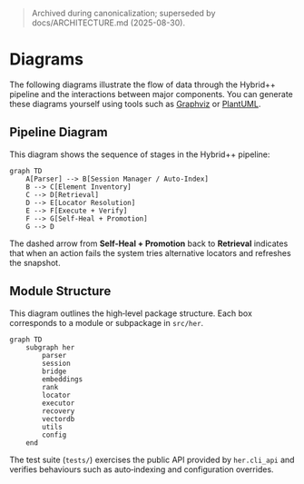 > Archived during canonicalization; superseded by docs/ARCHITECTURE.md (2025-08-30).
# Diagrams

The following diagrams illustrate the flow of data through the Hybrid++ pipeline and the interactions between major components.  You can generate these diagrams yourself using tools such as [Graphviz](https://graphviz.org) or [PlantUML](https://plantuml.com).

## Pipeline Diagram

This diagram shows the sequence of stages in the Hybrid++ pipeline:

```mermaid
graph TD
    A[Parser] --> B[Session Manager / Auto‑Index]
    B --> C[Element Inventory]
    C --> D[Retrieval]
    D --> E[Locator Resolution]
    E --> F[Execute + Verify]
    F --> G[Self‑Heal + Promotion]
    G --> D
```

The dashed arrow from **Self‑Heal + Promotion** back to **Retrieval** indicates that when an action fails the system tries alternative locators and refreshes the snapshot.

## Module Structure

This diagram outlines the high‑level package structure.  Each box corresponds to a module or subpackage in ``src/her``.

```mermaid
graph TD
    subgraph her
        parser
        session
        bridge
        embeddings
        rank
        locator
        executor
        recovery
        vectordb
        utils
        config
    end
```

The test suite (`tests/`) exercises the public API provided by `her.cli_api` and verifies behaviours such as auto‑indexing and configuration overrides.
